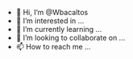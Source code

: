 - 👋 Hi, I’m @Wbacaltos
- 👀 I’m interested in ...
- 🌱 I’m currently learning ...
- 💞️ I’m looking to collaborate on ...
- 📫 How to reach me ...

<!---
Wbacaltos/Wbacaltos is a ✨ special ✨ repository because its `README.md` (this file) appears on your GitHub profile.
You can click the Preview link to take a look at your changes.
--->
